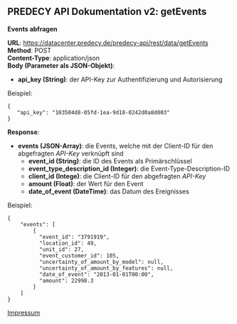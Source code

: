 ## PREDECY API Dokumentation v2: getEvents

__Events abfragen__

__URL__: https://datacenter.predecy.de/predecy-api/rest/data/getEvents  
__Method__: POST  
__Content-Type__: application/json  
__Body (Parameter als JSON-Objekt)__:
  * __api_key (String)__: der API-Key zur Authentifizierung und Autorisierung

  Beispiel:  
  ```
  {
     "api_key": "103504d8-05fd-1ea-9d18-0242d0a8d003"
  }
  ```
  
__Response__:
  * __events (JSON-Array)__: die Events, welche mit der Client-ID für den abgefragten _API-Key_ verknüpft sind
      * __event_id (String)__: die ID des Events als Primärschlüssel
      * __event_type_description_id (Integer)__: die Event-Type-Description-ID
      * __client_id (Intege)__: die Client-ID für den abgefragten _API-Key_
      * __amount (Float)__: der Wert für den Event
      * __date_of_event (DateTime)__: das Datum des Ereignisses
  
  Beispiel: 
  ```
  {
      "events": [
          {
            "event_id": "3791919",
            "location_id": 49,
            "unit_id": 27,
            "event_customer_id": 105,
            "uncertainty_of_amount_by_model": null,
            "uncertainty_of_amount_by_features": null,
            "date_of_event": "2013-01-01T00:00",
            "amount": 22998.3
          }
      ]
  }
  ```
  
  [Impressum](https://www.spicetech.de/#Impressum)
  
